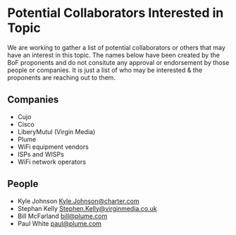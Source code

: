 # Potential Collaborators Interested in Topic
We are working to gather a list of potential collaborators or others that may have an interest in this topic. The names below have been created by the BoF proponents and do not consitute any approval or endorsement by those people or companies. It is just a list of who may be interested & the proponents are reaching out to them.

## Companies
- Cujo
- Cisco
- LiberyMutul (Virgin Media)
- Plume
- WiFi equipment vendors
- ISPs and WISPs
- WiFi network operators

## People
- Kyle Johnson <Kyle.Johnson@charter.com>
- Stephan Kelly <Stephen.Kelly@virginmedia.co.uk>
- Bill McFarland <bill@plume.com> 
- Paul White <paul@plume.com> 
